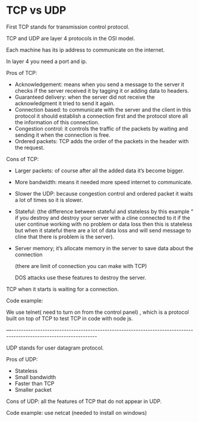 # TCP vs UDP

First TCP stands for transmission control protocol.

TCP and UDP are layer 4 protocols in the OSI model.

Each machine has its ip address to communicate on the internet.

In layer 4 you need a port and ip.

Pros of TCP:

- Acknowledgement: means when you send a message to the server it checks if the server received it by tagging it or adding data to headers.
- Guaranteed delivery: when the server did not receive the acknowledgment it tried to send it again.
- Connection based: to communicate with the server and the client in this protocol it should establish a connection first and the protocol store all the information of this connection.
- Congestion control: it controls the traffic of the packets by waiting and sending it when the connection is free.
- Ordered packets: TCP adds the order of the packets in the header with the request.

Cons of TCP:

- Larger packets: of course after all the added data it’s become bigger.
- More bandwidth: means it needed more speed internet to communicate.
- Slower the UDP: because congestion control and ordered packet it waits a lot of times so it is slower.
- Stateful: (the difference between stateful and stateless by this example “ if you destroy and destroy your server with a cline connected to it if the user continue working with no problem or data loss then this is stateless but when it stateful there are a lot of data loss and will send message to cline that there is problem is the server).
- Server memory; it’s allocate memory in the server to save data about the connection

  (there are limit of connection you can make with TCP)

  DOS attacks use these features to destroy the server.

TCP when it starts is waiting for a connection.

Code example:

We use telnet( need to turn on from the control panel) , which is a protocol built on top of TCP to test TCP in code with node js.

—------------------------------------------------------------------------------------------------------------------

UDP stands for user datagram protocol.

Pros of UDP:

- Stateless
- Small bandwidth
- Faster than TCP
- Smaller packet

Cons of UDP: all the features of TCP that do not appear in UDP.

Code example: use netcat (needed to install on windows)
